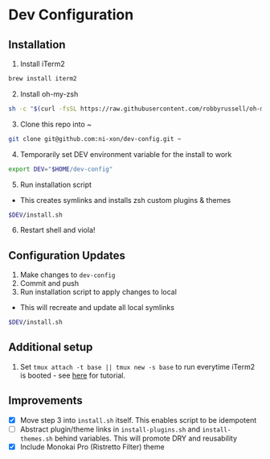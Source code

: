 # Dev Configuration

## Installation
1. Install iTerm2
```zsh
brew install iterm2
```

2. Install oh-my-zsh

```zsh
sh -c "$(curl -fsSL https://raw.githubusercontent.com/robbyrussell/oh-my-zsh/master/tools/install.sh)"
```

3. Clone this repo into ~
```zsh
git clone git@github.com:ni-xon/dev-config.git ~
```

4. Temporarily set DEV environment variable for the install to work
```zsh
export DEV="$HOME/dev-config"
```

5. Run installation script
- This creates symlinks and installs zsh custom plugins & themes
```zsh
$DEV/install.sh
```

6. Restart shell and viola!

## Configuration Updates
1. Make changes to `dev-config`
2. Commit and push
2. Run installation script to apply changes to local
- This will recreate and update all local symlinks
```zsh
$DEV/install.sh
```

## Additional setup
1. Set `tmux attach -t base || tmux new -s base` to run everytime iTerm2 is booted - see [here](https://www.youtube.com/watch?v=FbKpN7c2aX8&ab_channel=BenjaminTan) for tutorial.

## Improvements
- [x] Move step 3 into `install.sh` itself. This enables script to be idempotent
- [ ] Abstract plugin/theme links in `install-plugins.sh` and `install-themes.sh` behind variables. This will promote DRY and reusability
- [x] Include Monokai Pro (Ristretto Filter) theme
